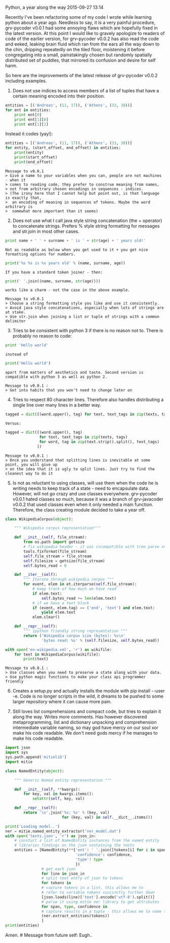 Python, a year along the way
2015-09-27 13:14

Recently I've been refactoring some of my code I wrote while learning python
about a year ago.
Needless to say, it is a very painful procedure, grv-pycoder v0.0.1 had some
annoying flaws which are hopefully fixed in the latest version. At this point
I would like to gravely apologize to readers of code of the earlier version,
for grv-pycoder v0.0.2 has also read the code and eeked, leaking 
brain fluid which ran from the ears all the way down to the chin,
dripping repeatedly on the tiled floor, moistening it before congregating
into a small, painstakingly chosen but randomly spatially distributed set of puddles,
that mirrored its confusion and desire for self harm.

So here are the improvements of the latest release of grv-pycoder v0.0.2
including examples.

1.	Does not use indices to access members of a list of tuples that have a
certain meaning encoded into their position.

```python
entities = [('Andreas', (11, 17)), ('Athens', (33, 38))]
for ent in entities:
	print ent[0]
	print ent[1][0]
	print ent[1][1] 
```

Instead it codes (yay!):

```python
entities = [('Andreas', (11, 17)), ('Athens', (33, 38))]
for entity, (start_offset, end_offset) in entities:
	print(entity)
	print(start_offset)
	print(end_offset)
```

	Message to v0.0.1
	> Give a name to your variables when you can, people are not machines - when it
	> comes to reading code, they prefer to construe meaning from names,
	> not from arbitrary chosen encodings in sequences - indices.
	> (The irony here that I cannot help but point out, is that language is exactly that,
	>  an encoding of meaning in sequences of tokens. Maybe the word arbitrary is
	>  somewhat more important than it seems)

2.	Does not use what I call java style string concatenation (the + operator) to concatenate 
	strings. Prefers % style string formatting for messages and str.join in most
	other cases.

```python
print name + ' ' + surname + ' is ' + str(age) + ' years old!'
```
	
	Not as readable as below when you get used to it + you get nice formatting options for numbers.

```python
print('%s %s is %s years old' % (name, surname, age))
```

	If you have a standard token joiner - then:

```python
print(' '.join((name, surname, str(age))))
```

	works like a charm - not the case in the above example.

	Message to v0.0.1
	> Choose a string formatting style you like and use it consistently.
	> Avoid java style concatenations, especially when lots of strings are at stake.
	> Use str.join when joining a list or tuple of strings with a common delimiter

3.	Tries to be consistent with python 3 if there is no reason not to.
	There is probably no reason to code:

```python
print 'Hello world'
```

	instead of

```python
print('Hello world')
```

	apart from matters of aesthetics and taste. Second version is compatible with python 3 as well as python 2.

	Message to v0.0.1 :
	> Get into habits that you won't need to change later on

4.	Tries to respect 80 character lines. Therefore also handles distributing a single line
	over many lines in a better way.

```python
tagged = dict([(word.upper(), tag) for text, text_tags in zip(texts, tags) for word, tag in zip(text.strip().split(), text_tags)])
```
	Versus:

```python
tagged = dict([(word.upper(), tag)
			   for text, text_tags in zip(texts, tags)
			   for word, tag in zip(text.strip().split(), text_tags)
			  ])
```

	Message to v0.0.1 :
	> Once you understand that splitting lines is inevitable at some point, you will give up
	> on the idea that it is ugly to split lines. Just try to find the cleanest way to do it

5.	Is not as reluctant to using classes, will use them when the code he is writing needs to keep track
	of a state - need to encapsulate data. However, will not go crazy and use classes everywhere.
	grv-pycoder v0.0.1 hated classes so much, because it was a branch of grv-javacoder
	v0.0.2 that used classes even when it only needed a main function. Therefore, the
	class creating module decided to take a year off.


```python
class WikipediaCorpus(object):

	""" Wikipedia corpus representation"""

	def __init__(self, file_stream):
		from os.path import getsize
		# fix wikipedia header - it was incompatible with tree parse xml
		tools.fixformat(file_stream)
		self.file_stream = file_stream
		self.filesize = getsize(file_stream)
		self.bytes_read = 0

	def __iter__(self):
		""" Iterate through wikipedia corpus """
		for event, elem in et.iterparse(self.file_stream):
			# keep track of how much we have read
			if elem.text:
				self.bytes_read += len(elem.text)
			# if we have a text block
			if (event, elem.tag) == ('end', 'text') and elem.text:
				yield elem.text
			elem.clear()

	def __repr__(self):
		""" ipython friendly string representation """
		return ('Wikipedia corpus size (bytes): %s\n'
				'bytes read: %s' % (self.filesize, self.bytes_read))

with open('en-wikipedia.xml', 'r') as wikifile:
	for text in WikipediaCorpus(wikifile):
		print(text)
```

	Message to v0.0.1 :
	> Use classes when you need to preserve a state along with your data. 
	> Use python magic functions to make your class api programmer friendly

6.	Creates a setup.py and actually installs the module with pip install --user -e.
	Code is no longer scripts in the wild, it dreams to be pushed to some larger
	repository where it can cause more pain.

7.	Still loves list comprehensions and compact code, but tries to explain it along the
	way. Writes more comments. Has however discovered metaprogramming, list and 
	dictionary unpacking and comprehension intermediate variable naming, so may god
	have mercy on our soul xor make his code readable. We don't need gods mercy if he 
	manages to make his code readable.

```python
import json
import sys
sys.path.append('mitielib')
import mitie

class NamedEntity(object):

	""" Generic Named entity representation """

	def __init__(self, **kwargs):
		for key, val in kwargs.items():
			setattr(self, key, val)

	def __repr__(self):
		return '\n'.join('%s: %s' % (key, val)
						 for (key, val) in self.__dict__.items())

print('Loading model..')
ner = mitie.named_entity_extractor('ner_model.dat')
with open('texts.json', 'r') as json_in:
	# constuct a list of NamedEntity instances from the named entity
	# libraries findings on the json containing the texts
	entities = [NamedEntity(**{'ent': ' '.join([tokens[i] for i in span]),
							   'confidence': confidence,
							   'type': type
							   })
				# get each json
				for line in json_in
				# split text entry of json to tokens
				for tokens in
				# capture tokens in a list, this allows me to 
				# refer to variable tokens succinctly further down
				[json.loads(line)['text'].encode('utf-8').split()]
				# parse it using mitie ner library to get attributes
				for span, type, confidence in
				# capture results in a tuple - this allows me to name them above
				(ner.extract_entities(tokens))
				]
print(entities)
```

Amen. # Message from future self: Eugh..
